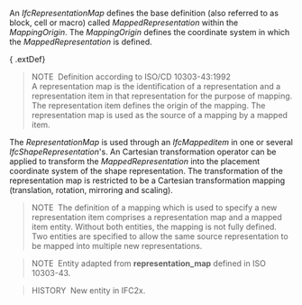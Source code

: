 ﻿An _IfcRepresentationMap_ defines the base definition (also referred to as block, cell or macro) called _MappedRepresentation_ within the _MappingOrigin_. The _MappingOrigin_ defines the coordinate system in which the _MappedRepresentation_ is defined.

{ .extDef}
> NOTE&nbsp; Definition according to ISO/CD 10303-43:1992  
> A representation map is the identification of a representation and a representation item in that representation for the purpose of mapping. The representation item defines the origin of the mapping. The representation map is used as the source of a mapping by a mapped item.

The _RepresentationMap_ is used through an _IfcMappeditem_ in one or several _IfcShapeRepresentation_'s. An Cartesian transformation operator can be applied to transform the _MappedRepresentation_ into the placement coordinate system of the shape representation. The transformation of the representation map is restricted to be a Cartesian transformation mapping (translation, rotation, mirroring and scaling).

> NOTE&nbsp; The definition of a mapping which is used to specify a new representation item comprises a representation map and a mapped item entity. Without both entities, the mapping is not fully defined. Two entities are specified to allow the same source representation to be mapped into multiple new representations.

> NOTE&nbsp; Entity adapted from **representation_map** defined in ISO 10303-43.

> HISTORY&nbsp; New entity in IFC2x.
